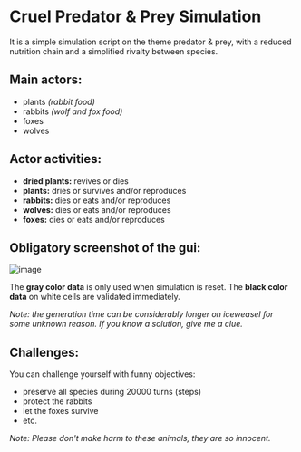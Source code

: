 # Cruel Predator & Prey Simulation
It is a simple simulation script on the theme predator & prey, with a reduced nutrition chain and a simplified rivalty between species.
## Main actors:
* plants _(rabbit food)_
* rabbits _(wolf and fox food)_
* foxes 
* wolves

## Actor activities:
* **dried plants:** revives or dies
* **plants:** dries or survives and/or reproduces
* **rabbits:** dies or eats and/or reproduces
* **wolves:** dies or eats and/or reproduces
* **foxes:** dies or eats and/or reproduces

## Obligatory screenshot of the gui:
![image](http://tinstall.hu/szimulacio/simulo.jpg)

The **gray color data** is only used when simulation is reset.
The **black color data** on white cells are validated immediately.

_Note: the generation time can be considerably longer on iceweasel for some unknown reason. If you know a solution, give me a clue._
## Challenges:
You can challenge yourself with funny objectives:
* preserve all species during 20000 turns (steps)
* protect the rabbits
* let the foxes survive
* etc.

_Note: Please don't make harm to these animals, they are so innocent._
